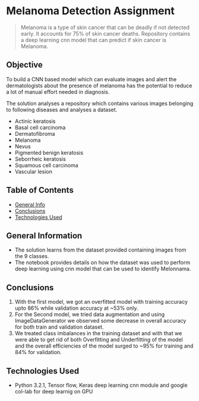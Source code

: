 # Melanoma Detection Assignment
> Melanoma is a type of skin cancer that can be deadly if not detected early. It accounts for 75% of skin cancer deaths. Repository contains a deep learning cnn model that can predict if skin cancer is Melanoma.

## Objective
To build a CNN based model which can evaluate images and alert the dermatologists about the presence of melanoma has the potential to reduce a lot of manual effort needed in diagnosis.

The solution analyses a repository which contains various images belonging to following diseases and analyses a dataset. 

- Actinic keratosis
- Basal cell carcinoma
- Dermatofibroma
- Melanoma
- Nevus
- Pigmented benign keratosis
- Seborrheic keratosis
- Squamous cell carcinoma
- Vascular lesion

## Table of Contents
* [General Info](#general-information)
* [Conclusions](#conclusions)
* [Technologies Used](#technologies-used)


## General Information
- The solution learns from the dataset provided containing images from the 9 classes. 
- The notebook provides details on how the dataset was used to perform deep learning using cnn model that can be used to  identify Melonnama. 

## Conclusions
1. With the  first model, we got an overfitted model with training accuracy upto 86% while validation  accuracy at ~53% only.
2. For the Second model, we tried data augmentation and using ImageDataGenerator we observed some  decrease in overall accuracy for both train and validation  dataset.
3. We treated class imbalances in the training dataset and with that we were able to get rid of  both Overfitting and Underfitting of the model  and the  overall efficiencies of the model surged to  ~95% for training and 84% for validation. 

## Technologies Used
- Python 3.2.1, Tensor flow, Keras deep learning cnn module and google col-lab for deep learnig on GPU
 
